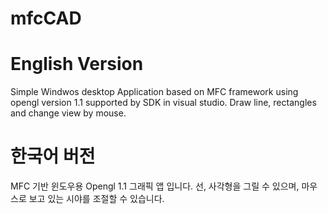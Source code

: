 # mfcCAD

# English Version
Simple Windwos desktop Application based on MFC framework using opengl version 1.1 supported by SDK in visual studio.
Draw line, rectangles and change view by mouse.

# 한국어 버전
MFC 기반 윈도우용 Opengl 1.1 그래픽 앱 입니다. 
선, 사각형을 그릴 수 있으며, 마우스로 보고 있는 시야를 조절할 수 있습니다.
